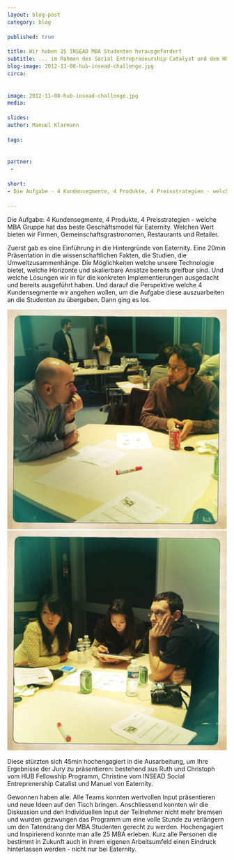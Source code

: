 ```yaml
---
layout: blog-post
category: blog

published: true

title: Wir haben 25 INSEAD MBA Studenten herausgefordert
subtitle: ... im Rahmen des Social Entrepreneurship Catalyst und dem HUB Fellowship
blog-image: 2012-11-08-hub-insead-challenge.jpg
circa: 


image: 2012-11-08-hub-insead-challenge.jpg
media: 

slides:
author: Manuel Klarmann

tags:


partner:
 - 

short: 
- Die Aufgabe - 4 Kundensegmente, 4 Produkte, 4 Preisstrategien - welche MBA Gruppe hat das beste Geschäftsmodel für Eaternity. Welchen Wert bieten wir Firmen, Gemeinschaftsgrastronomen, Restaurants und Retailer. 

---
```




Die Aufgabe: 4 Kundensegmente, 4 Produkte, 4 Preisstrategien - welche MBA Gruppe hat das beste Geschäftsmodel für Eaternity. Welchen Wert bieten wir Firmen, Gemeinschaftsgrastronomen, Restaurants und Retailer. 

Zuerst gab es eine Einführung in die Hintergründe von Eaternity. Eine 20min Präsentation in die wissenschaftlichen Fakten, die Studien, die Umweltzusammenhänge. Die Möglichkeiten welche unsere Technologie bietet, welche Horizonte und skalierbare Ansätze bereits greifbar sind. Und welche Lösungen wir in für die konkreten Implementierungen ausgedacht und bereits ausgeführt haben. Und darauf die Perspektive welche 4 Kundensegmente wir angehen wollen, um die Aufgabe diese auszuarbeiten an die Studenten zu übergeben. Dann ging es los.

![Discussing with INSEAD MBA](/img/blog/2012-11-08-hub-insead-challenge/discussion.jpg "Discussing with INSEAD MBA")
![Listening to details of the case](/img/blog/2012-11-08-hub-insead-challenge/listening.jpg "Listening to details of the case")


Diese stürzten sich 45min hochengagiert in die Ausarbeitung, um Ihre Ergebnisse der Jury zu präsentieren: bestehend aus Ruth und Christoph vom HUB Fellowship Programm, Christine vom INSEAD Social Entreprenership Catalist und Manuel von Eaternity.

Gewonnen haben alle. Alle Teams konnten wertvollen Input präsentieren und neue Ideen auf den Tisch bringen. Anschliessend konnten wir die Diskussion und den Individuellen Input der Teilnehmer nicht mehr bremsen und wurden gezwungen das Programm um eine volle Stunde zu verlängern um den Tatendrang der MBA Studenten gerecht zu werden. Hochengagiert und Inspirierend konnte man alle 25 MBA erleben. Kurz alle Personen die bestimmt in Zukunft auch in ihrem eigenen Arbeitsumfeld einen Eindruck hinterlassen werden - nicht nur bei Eaternity.
